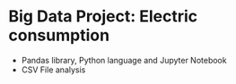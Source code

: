 # Big Data Project: Electric consumption
- Pandas library, Python language and Jupyter Notebook
- CSV File analysis
